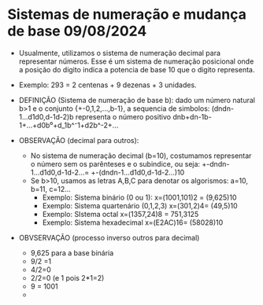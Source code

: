 # Sistemas de numeração e mudança de base 09/08/2024

* Usualmente, utilizamos o sistema de numeração decimal para representar números. Esse é um sistema de numeração posicional onde a posição do digito indica a potencia de base 10 que o digito representa.

* Exemplo: 293 = 2 centenas + 9 dezenas + 3 unidades.

* DEFINIÇÃO (Sistema de numeração de base b): dado um número natural b>1 e o conjunto {+-0,1,2,...,b-1}, a sequencia de simbolos: (dndn-1...d1d0,d-1d-2)b representa o número positivo dnb+dn-1b-1+...+d0b⁰+d_1b^⁻1+d2b^-2+...
* OBSERVAÇÃO (decimal para outros):
    * No sistema de numeração decimal (b=10), costumamos representar o número sem os parênteses e o subindice, ou seja: +-dndn-1...d1d0,d-1d-2...= +-(dndn-1...d1d0,d-1d-2...)10
  * Se b>10, usamos as letras A,B,C para denotar os algorismos: a=10, b=11, c=12...
    * Exemplo: Sistema binário (0 ou 1):
              x=(1001,101)2 = (9,625)10
    * Exemplo: Sistema quartenário (0,1,2,3)
              x=(301,2)4= (49,5)10
    * Exemplo: SIstema octal
              x=(1357,24)8 = 751,3125
    * Exemplo: Sistema hexadecimal
              x=(E2AC)16= (58028)10
* OBVSERVAÇÃO (processo inverso outros para decimal)
    * 9,625 para a base binária
    * 9/2 =1
    * 4/2=0
    * 2/2=0 (e 1 pois 2*1=2)
    * 9 = 1001
    * 
    
